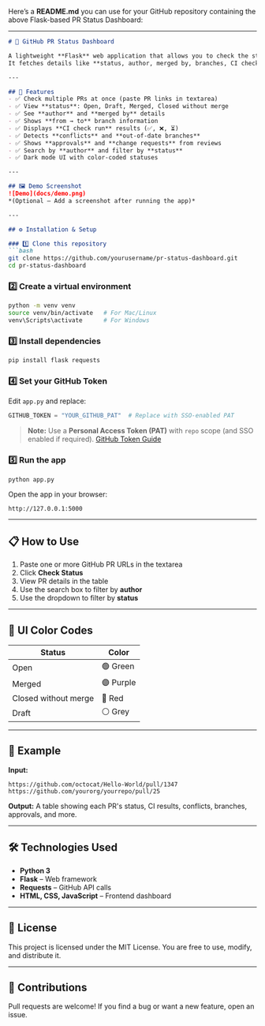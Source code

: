 Here’s a **README.md** you can use for your GitHub repository containing the above Flask-based PR Status Dashboard:

---

````markdown
# 🚀 GitHub PR Status Dashboard

A lightweight **Flask** web application that allows you to check the status of multiple GitHub Pull Requests at once.  
It fetches details like **status, author, merged by, branches, CI check runs, conflicts, out-of-date status, approvals, and change requests**—all in a clean, searchable dashboard.

---

## 📌 Features
- ✅ Check multiple PRs at once (paste PR links in textarea)  
- ✅ View **status**: Open, Draft, Merged, Closed without merge  
- ✅ See **author** and **merged by** details  
- ✅ Shows **from → to** branch information  
- ✅ Displays **CI check run** results (✅, ❌, ⏳)  
- ✅ Detects **conflicts** and **out-of-date branches**  
- ✅ Shows **approvals** and **change requests** from reviews  
- ✅ Search by **author** and filter by **status**  
- ✅ Dark mode UI with color-coded statuses  

---

## 🖼 Demo Screenshot
![Demo](docs/demo.png)  
*(Optional — Add a screenshot after running the app)*

---

## ⚙️ Installation & Setup

### 1️⃣ Clone this repository
```bash
git clone https://github.com/yourusername/pr-status-dashboard.git
cd pr-status-dashboard
````

### 2️⃣ Create a virtual environment

```bash
python -m venv venv
source venv/bin/activate   # For Mac/Linux
venv\Scripts\activate      # For Windows
```

### 3️⃣ Install dependencies

```bash
pip install flask requests
```

### 4️⃣ Set your GitHub Token

Edit `app.py` and replace:

```python
GITHUB_TOKEN = "YOUR_GITHUB_PAT"  # Replace with SSO-enabled PAT
```

> **Note:** Use a **Personal Access Token (PAT)** with `repo` scope (and SSO enabled if required).
> [GitHub Token Guide](https://docs.github.com/en/github/authenticating-to-github/creating-a-personal-access-token)

### 5️⃣ Run the app

```bash
python app.py
```

Open the app in your browser:

```
http://127.0.0.1:5000
```

---

## 📋 How to Use

1. Paste one or more GitHub PR URLs in the textarea
2. Click **Check Status**
3. View PR details in the table
4. Use the search box to filter by **author**
5. Use the dropdown to filter by **status**

---

## 🎨 UI Color Codes

| Status               | Color     |
| -------------------- | --------- |
| Open                 | 🟢 Green  |
| Merged               | 🟣 Purple |
| Closed without merge | 🔴 Red    |
| Draft                | ⚪ Grey    |

---

## 📌 Example

**Input:**

```
https://github.com/octocat/Hello-World/pull/1347
https://github.com/yourorg/yourrepo/pull/25
```

**Output:**
A table showing each PR's status, CI results, conflicts, branches, approvals, and more.

---

## 🛠 Technologies Used

* **Python 3**
* **Flask** – Web framework
* **Requests** – GitHub API calls
* **HTML, CSS, JavaScript** – Frontend dashboard

---

## 📜 License

This project is licensed under the MIT License. You are free to use, modify, and distribute it.

---

## 🤝 Contributions

Pull requests are welcome!
If you find a bug or want a new feature, open an issue.

```
